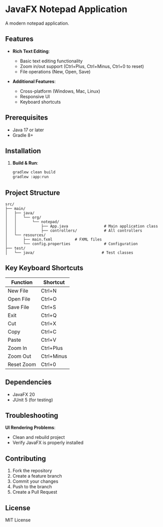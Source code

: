 # JavaFX Notepad Application

A modern notepad application.

## Features

- **Rich Text Editing**:
  - Basic text editing functionality
  - Zoom in/out support (Ctrl+Plus, Ctrl+Minus, Ctrl+0 to reset)
  - File operations (New, Open, Save)

- **Additional Features**:
  - Cross-platform (Windows, Mac, Linux)
  - Responsive UI
  - Keyboard shortcuts

## Prerequisites

- Java 17 or later
- Gradle 8+

## Installation

1. **Build & Run**:
   ```bash
   gradlew clean build
   gradlew :app:run
   ```

## Project Structure

```
src/
├── main/
│   ├── java/
│   │   └── org/
│   │       └── notepad/
│   │           ├── App.java                # Main application class
│   │           ├── controllers/            # All controllers
│   └── resources/
│       ├── main.fxml          # FXML files
│       └── config.properties               # Configuration
├── test/
│   └── java/                              # Test classes
```

## Key Keyboard Shortcuts

| Function        | Shortcut           |
|-----------------|--------------------|
| New File        | Ctrl+N             |
| Open File       | Ctrl+O             |
| Save File       | Ctrl+S             |
| Exit            | Ctrl+Q             |
| Cut             | Ctrl+X             |
| Copy            | Ctrl+C             |
| Paste           | Ctrl+V             |
| Zoom In         | Ctrl+Plus          |
| Zoom Out        | Ctrl+Minus         |
| Reset Zoom      | Ctrl+0             |

## Dependencies

- JavaFX 20
- JUnit 5 (for testing)

## Troubleshooting

**UI Rendering Problems**:
   - Clean and rebuild project
   - Verify JavaFX is properly installed

## Contributing

1. Fork the repository
2. Create a feature branch
3. Commit your changes
4. Push to the branch
5. Create a Pull Request

## License

MIT License
